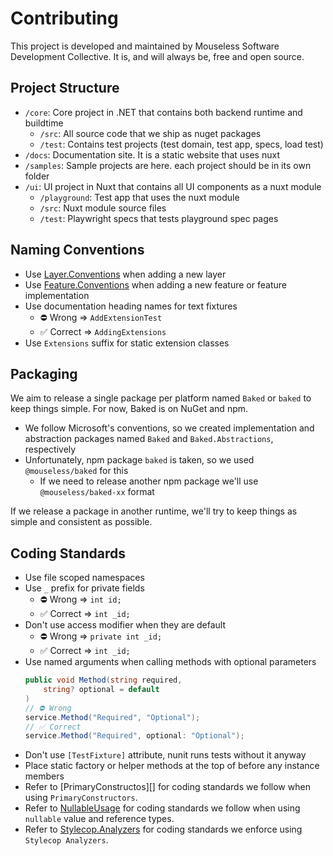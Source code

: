 # Contributing

This project is developed and maintained by Mouseless Software Development
Collective. It is, and will always be, free and open source.

## Project Structure

- `/core`: Core project in .NET that contains both backend runtime and buildtime
  - `/src`: All source code that we ship as nuget packages
  - `/test`: Contains test projects (test domain, test app, specs, load test)
- `/docs`: Documentation site. It is a static website that uses nuxt
- `/samples`: Sample projects are here. each project should be in its own folder
- `/ui`: UI project in Nuxt that contains all UI components as a nuxt module
  - `/playground`: Test app that uses the nuxt module
  - `/src`: Nuxt module source files
  - `/test`: Playwright specs that tests playground spec pages

## Naming Conventions

- Use [Layer.Conventions][] when adding a new layer
- Use [Feature.Conventions][] when adding a new feature or feature
  implementation
- Use documentation heading names for text fixtures
  - ⛔ Wrong => `AddExtensionTest`
  - ✅ Correct => `AddingExtensions`
- Use `Extensions` suffix for static extension classes

## Packaging

We aim to release a single package per platform named `Baked` or `baked` to keep
things simple. For now, Baked is on NuGet and npm.

- We follow Microsoft's conventions, so we created implementation and
  abstraction packages named `Baked` and `Baked.Abstractions`, respectively
- Unfortunately, npm package `baked` is taken, so we used `@mouseless/baked` for
  this
  - If we need to release another npm package we'll use `@mouseless/baked-xx`
    format

If we release a package in another runtime, we'll try to keep things as simple
and consistent as possible.

## Coding Standards

- Use file scoped namespaces
- Use `_` prefix for private fields
  - ⛔ Wrong => `int id;`
  - ✅ Correct => `int _id;`
- Don't use access modifier when they are default
  - ⛔ Wrong => `private int _id;`
  - ✅ Correct => `int _id;`
- Use named arguments when calling methods with optional parameters
  ```csharp
  public void Method(string required,
      string? optional = default
  )
  // ⛔ Wrong
  service.Method("Required", "Optional");
  // ✅ Correct
  service.Method("Required", optional: "Optional");
  ```
- Don't use `[TestFixture]` attribute, nunit runs tests without it anyway
- Place static factory or helper methods at the top of before any instance
  members
- Refer to [PrimaryConstructos][] for coding standards we follow when using
  `PrimaryConstructors`.
- Refer to [NullableUsage][] for coding standards we follow when using
  `nullable` value and reference types.
- Refer to [Stylecop.Analyzers][] for coding standards we enforce using
  `Stylecop Analyzers`.

[Layer.Conventions]: https://github.com/mouseless/baked/tree/main/docs/architecture/layer.md
[Feature.Conventions]: https://github.com/mouseless/baked/tree/main/docs/architecture/feature.md
[PrimaryConstructors]: https://github.com/mouseless/learn-dotnet/tree/main/primary-constructor/README.md
[NullableUsage]: https://github.com/mouseless/learn-dotnet/tree/main/nullable-usage/README.md
[Stylecop.Analyzers]: https://github.com/mouseless/learn-dotnet/tree/main/analyzers/README.md
